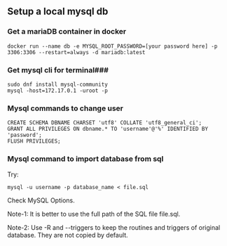 ## Setup a local mysql db ##

### Get a mariaDB container in docker ###
```
docker run --name db -e MYSQL_ROOT_PASSWORD=[your password here] -p 3306:3306 --restart=always -d mariadb:latest
```
### Get mysql cli for terminal###
```
sudo dnf install mysql-community
mysql -host=172.17.0.1 -uroot -p
```

### Mysql commands to change user ###
```mysql
CREATE SCHEMA DBNAME CHARSET 'utf8' COLLATE 'utf8_general_ci';
GRANT ALL PRIVILEGES ON dbname.* TO 'username'@'%' IDENTIFIED BY 'password';
FLUSH PRIVILEGES;
```

### Mysql command to import database from sql ###
Try:
```mysql
mysql -u username -p database_name < file.sql
```
Check MySQL Options.

Note-1: It is better to use the full path of the SQL file file.sql.

Note-2: Use -R and --triggers to keep the routines and triggers of original database. They are not copied by default.
